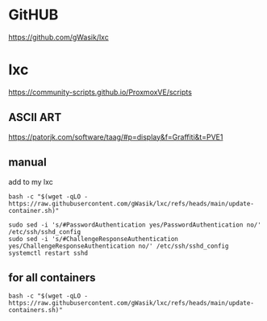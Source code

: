 # GitHUB

https://github.com/gWasik/lxc

# lxc

https://community-scripts.github.io/ProxmoxVE/scripts

## ASCII ART

https://patorjk.com/software/taag/#p=display&f=Graffiti&t=PVE1

## manual

add to my lxc

```
bash -c "$(wget -qLO - https://raw.githubusercontent.com/gWasik/lxc/refs/heads/main/update-container.sh)"
```
```
sudo sed -i 's/#PasswordAuthentication yes/PasswordAuthentication no/' /etc/ssh/sshd_config
sudo sed -i 's/#ChallengeResponseAuthentication yes/ChallengeResponseAuthentication no/' /etc/ssh/sshd_config
systemctl restart sshd
```

## for all containers

```
bash -c "$(wget -qLO - https://raw.githubusercontent.com/gWasik/lxc/refs/heads/main/update-containers.sh)"
```
